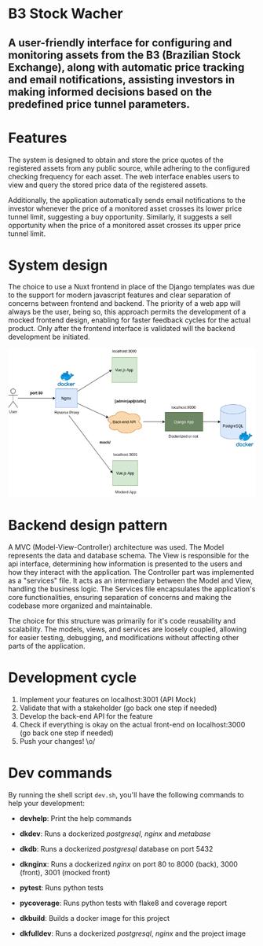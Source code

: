 # B3 Stock Wacher

## A user-friendly interface for configuring and monitoring assets from the B3 (Brazilian Stock Exchange), along with automatic price tracking and email notifications, assisting investors in making informed decisions based on the predefined price tunnel parameters.


# Features
The system is designed to obtain and store the price quotes of the registered assets from any public source, while adhering to the configured checking frequency for each asset. The web interface enables users to view and query the stored price data of the registered assets.

Additionally, the application automatically sends email notifications to the investor whenever the price of a monitored asset crosses its lower price tunnel limit, suggesting a buy opportunity. Similarly, it suggests a sell opportunity when the price of a monitored asset crosses its upper price tunnel limit.


# System design
The choice to use a Nuxt frontend in place of the Django templates was due to the support for modern javascript features and clear separation of concerns between frontend and backend. The priority of a web app will always be the user, being so, this approach permits the development of a mocked frontend design, enabling for faster feedback cycles for the actual product. Only after the frontend interface is validated will the backend development be initiated.


<p align="center">
  <img src="https://github.com/bennymirahy/b3_stock_watcher/blob/master/img/system_design.png?raw=true" />
</p>


# Backend design pattern
A MVC (Model-View-Controller) architecture was used. The Model represents the data and database schema. The View is responsible for the api interface, determining how information is presented to the users and how they interact with the application. The Controller part was implemented as a "services" file. It acts as an intermediary between the Model and View, handling the business logic. The Services file encapsulates the application's core functionalities, ensuring separation of concerns and making the codebase more organized and maintainable.

The choice for this structure was primarily for it's code reusability and scalability. The models, views, and services are loosely coupled, allowing for easier testing, debugging, and modifications without affecting other parts of the application.


# Development cycle
1. Implement your features on localhost:3001 (API Mock)
2. Validate that with a stakeholder (go back one step if needed)
3. Develop the back-end API for the feature
4. Check if everything is okay on the actual front-end on localhost:3000 (go back one step if needed)
5. Push your changes! \o/


# Dev commands
By running the shell script `dev.sh`, you'll have the following commands to help your development:

- **devhelp**: Print the help commands

- **dkdev**: Runs a dockerized *postgresql*, *nginx* and *metabase*

- **dkdb**: Runs a dockerized *postgresql* database on port 5432

- **dknginx**: Runs a dockerized *nginx* on port 80 to 8000 (back), 3000 (front), 3001 (mocked front)

- **pytest**: Runs python tests

- **pycoverage**: Runs python tests with flake8 and coverage report

- **dkbuild**: Builds a docker image for this project

- **dkfulldev**: Runs a dockerized *postgresql*, *nginx* and the project image